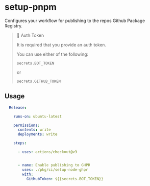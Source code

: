 # setup-pnpm

Configures your workflow for publishing to the repos Github Package Registry.

> 🛑 Auth Token
>
> It is required that you provide an auth token.
>
> You can use either of the following:
>
>     secrets.BOT_TOKEN
>
> or
>
>     secrets.GITHUB_TOKEN


## Usage

```yml
  Release:

    runs-on: ubuntu-latest

    permissions:
      contents: write
      deployments: write

    steps:

      - uses: actions/checkout@v3


      - name: Enable publishing to GHPR
        uses: ./pkg/ci/setup-node-ghpr
        with:
          GithubToken: ${{secrets.BOT_TOKEN}}
```
